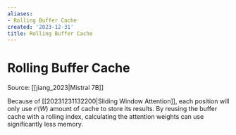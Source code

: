 ```yaml
---
aliases:
- Rolling Buffer Cache
created: '2023-12-31'
title: Rolling Buffer Cache
---
```


# Rolling Buffer Cache

Source: [[jiang_2023|Mistral 7B]]

Because of [[20231231132200|Sliding Window Attention]], each position will only use $\mathcal{O}(W)$ amount of cache to store its results. By reusing the buffer cache with a rolling index, calculating the attention weights can use significantly less memory.